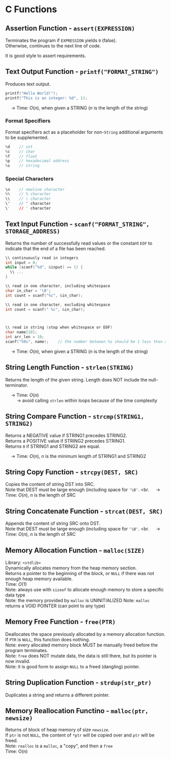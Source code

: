 # C Functions

## Assertion Function - `assert(EXPRESSION)`
Terminates the program if `EXPRESSION` yields `0` (false). <br>
Otherwise, continues to the next line of code. <br>

It is good style to assert requirements. 

## Text Output Function - `printf("FORMAT_STRING")`
Produces text output. 
```C
printf("Hello World!");
printf("This is an integer: %d", 1);

```
&emsp; → Time: $O(n)$, when given a STRING ($n$ is the length of the string)

### Format Specifiers
Format specifiers act as a placeholder for non-`String` additional arguments to be supplemented. 
```C
%d    // int
%c    // char
%f    // float
%p    // hexadecimal address
%s    // string

```

### Special Characters
```C
\n    // newline character
%%    // % character
\\    // \ character
\"    // " character
\'    // ' character

```

## Text Input Function - `scanf("FORMAT_STRING", STORAGE_ADDRESS)`
Returns the number of successfully read values or the constant `EOF` to indicate that the end of a file has been reached. 
```C
\\ continuously read in integers
int input = 0;
while (scanf("%d", &input) == 1) {
  \\ ...
}

\\ read in one character, including whitespace
char in_char = '\0';
int count = scanf("%c", &in_char);

\\ read in one character, excluding whitespace
int count = scanf(" %c", &in_char);



\\ read in string (stop when whitespace or EOF)
char name[10];
int arr_len = 10;
scanf("%9s", name);    // the number between %s should be 1 less than arr_len - 1 (save a space for '\0')

```
&emsp; → Time: $O(n)$, when given a STRING ($n$ is the length of the string)

## String Length Function - `strlen(STRING)`
Returns the length of the given string. Length does NOT include the null-terminator. <br>

&emsp; → Time: $O(n)$ <br>
&emsp; &emsp; → avoid calling `strlen` within loops because of the time complexity


## String Compare Function - `strcmp(STRING1, STRING2)`
Returns a NEGATIVE value if STRING1 precedes STRING2. <br>
Returns a POSITIVE value if STRING2 precedes STRING1. <br>
Returns `0` if STRING1 and STRING2 are equal.

&emsp; → Time: $O(n)$, $n$ is the minimum length of STRING1 and STRING2

## String Copy Function - `strcpy(DEST, SRC)`
Copies the content of string DST into SRC. <br>
Note that DEST must be large enough (including space for `'\0'`. <br.
&emsp; → Time: $O(n)$, $n$ is the length of SRC

## String Concatenate Function - `strcat(DEST, SRC)`
Appends the content of string SRC onto DST. <br>
Note that DEST must be large enough (including space for `'\0'`. <br.
&emsp; → Time: $O(n)$, $n$ is the length of SRC

## Memory Allocation Function - `malloc(SIZE)`
Library: `<stdlib>`  <br>
Dynamically allocates memory from the heap memory section. <br>
Returns a pointer to the beginning of the block, or `NULL` if there was not enough heap memory available. <br>
Time: $O(1)$ <br>
Note: always use with `sizeof` to allocate enough memory to store a specific data type <br>
Note: the memory provided by `malloc` is UNINITIALIZED
Note: `malloc` returns a VOID POINTER (can point to any type)

## Memory Free Function - `free(PTR)`
Deallocates the space previously allocated by a memory allocation function. <br>
If `PTR` is `NULL`, this function does nothing. <br>
Note: every allocated memory block MUST be manually freed before the program terminates. <br>
Note: `free` does NOT mutate data, the data is still there, but its pointer is now invalid. <br>
Note: it is good form to assign `NULL` to a freed (dangling) pointer.

## String Duplication Function - `strdup(str_ptr)`
Duplicates a string and returns a different pointer. 

## Memory Reallocation Functino - `malloc(ptr, newsize)`
Returns of block of heap memory of size `newsize`. <br>
If `ptr` is not `NULL`, the content of `*ptr` will be copied over and `ptr` will be freed. <br>
Note: `realloc` is a `malloc`, a "copy", and then a `free` <br>
Time: O(n)














